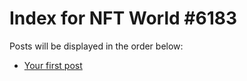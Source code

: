 # Index for NFT World #6183
Posts will be displayed in the order below:

- [Your first post](./001-first.md)

